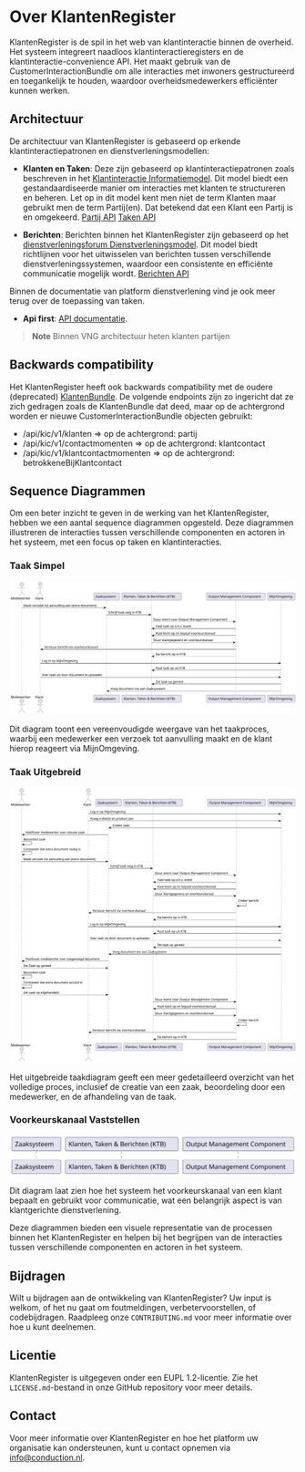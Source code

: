 # Over KlantenRegister

KlantenRegister is de spil in het web van klantinteractie binnen de overheid. Het systeem integreert naadloos klantinteractieregisters en de klantinteractie-convenience API. Het maakt gebruik van de CustomerInteractionBundle om alle interacties met inwoners gestructureerd en toegankelijk te houden, waardoor overheidsmedewerkers efficiënter kunnen werken.

## Architectuur

De architectuur van KlantenRegister is gebaseerd op erkende klantinteractiepatronen en dienstverleningsmodellen:

* **Klanten en Taken**: Deze zijn gebaseerd op klantinteractiepatronen zoals beschreven in het [Klantinteractie Informatiemodel](https://vng-realisatie.github.io/klantinteracties/informatiemodel/semantisch_model). Dit model biedt een gestandaardiseerde manier om interacties met klanten te structureren en beheren. Let op in dit model kent men niet de term Klanten maar gebruikt men de term Partij(en). Dat betekend dat een Klant een Partij is en omgekeerd. [Partij API](https://redocly.github.io/redoc/?url=https://raw.githubusercontent.com/CommonGateway/CustomerInteractionBundle/main/docs/openapi.json\&nocors#tag/partij) [Taken API](https://redocly.github.io/redoc/?url=https://raw.githubusercontent.com/CommonGateway/CustomerInteractionBundle/main/docs/openapi.json\&nocors#tag/taak)

* **Berichten**: Berichten binnen het KlantenRegister zijn gebaseerd op het [dienstverleningsforum Dienstverleningsmodel](https://dienstverleningsplatform.gitbook.io/platform-generieke-dienstverlening-public/patronen/berichten). Dit model biedt richtlijnen voor het uitwisselen van berichten tussen verschillende dienstverleningssystemen, waardoor een consistente en efficiënte communicatie mogelijk wordt. [Berichten API](https://redocly.github.io/redoc/?url=https://raw.githubusercontent.com/CommonGateway/CustomerInteractionBundle/main/docs/openapi.json\&nocors#tag/bericht)

Binnen de documentatie van platform dienstverlening vind je ook meer terug over de toepassing van taken.

* **Api first**:  [API documentatie](https://redocly.github.io/redoc/?url=https://raw.githubusercontent.com/CommonGateway/CustomerInteractionBundle/main/docs/openapi.json\&nocors#tag/partij).

> **Note** Binnen VNG architectuur heten klanten partijen

## Backwards compatibility

Het KlantenRegister heeft ook backwards compatibility met de oudere (deprecated) [KlantenBundle](https://github.com/CommonGateway/KlantenBundle). De volgende endpoints zijn zo ingericht dat ze zich gedragen zoals de KlantenBundle dat deed, maar op de achtergrond worden er nieuwe CustomerInteractionBundle objecten gebruikt:

* /api/kic/v1/klanten => op de achtergrond: partij
* /api/kic/v1/contactmomenten => op de achtergrond: klantcontact
* /api/kic/v1/klantcontactmomenten => op de achtergrond: betrokkeneBijKlantcontact

## Sequence Diagrammen

Om een beter inzicht te geven in de werking van het KlantenRegister, hebben we een aantal sequence diagrammen opgesteld. Deze diagrammen illustreren de interacties tussen verschillende componenten en actoren in het systeem, met een focus op taken en klantinteracties.

### Taak Simpel
![Taak Simpel](https://raw.githubusercontent.com/CommonGateway/CustomerInteractionBundle/main/docs/taak_simpel.svg)

Dit diagram toont een vereenvoudigde weergave van het taakproces, waarbij een medewerker een verzoek tot aanvulling maakt en de klant hierop reageert via MijnOmgeving.

### Taak Uitgebreid
![Taak Uitgebreid](https://raw.githubusercontent.com/CommonGateway/CustomerInteractionBundle/main/docs/taak_uitgebreid.svg)

Het uitgebreide taakdiagram geeft een meer gedetailleerd overzicht van het volledige proces, inclusief de creatie van een zaak, beoordeling door een medewerker, en de afhandeling van de taak.

### Voorkeurskanaal Vaststellen
![Voorkeurskanaal Vaststellen](https://raw.githubusercontent.com/CommonGateway/CustomerInteractionBundle/main/docs/voorkeurskanaal_vaststellen.svg)

Dit diagram laat zien hoe het systeem het voorkeurskanaal van een klant bepaalt en gebruikt voor communicatie, wat een belangrijk aspect is van klantgerichte dienstverlening.

Deze diagrammen bieden een visuele representatie van de processen binnen het KlantenRegister en helpen bij het begrijpen van de interacties tussen verschillende componenten en actoren in het systeem.

## Bijdragen

Wilt u bijdragen aan de ontwikkeling van KlantenRegister? Uw input is welkom, of het nu gaat om foutmeldingen, verbetervoorstellen, of codebijdragen. Raadpleeg onze `CONTRIBUTING.md` voor meer informatie over hoe u kunt deelnemen.

## Licentie

KlantenRegister is uitgegeven onder een EUPL 1.2-licentie. Zie het `LICENSE.md`-bestand in onze GitHub repository voor meer details.

## Contact

Voor meer informatie over KlantenRegister en hoe het platform uw organisatie kan ondersteunen, kunt u contact opnemen via <info@conduction.nl>.
